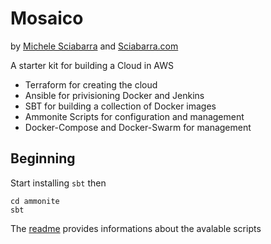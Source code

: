 # Mosaico

by [Michele Sciabarra](http://michele.sciabarra.com) and   [Sciabarra.com](http://sciabarra.com)

A starter kit for building a Cloud in AWS

- Terraform for creating the cloud
- Ansible for privisioning Docker and Jenkins
- SBT for building a collection of Docker images
- Ammonite Scripts for configuration and management
- Docker-Compose and Docker-Swarm for management

## Beginning

Start installing `sbt` then

```
cd ammonite
sbt
```

The [readme](ammonite/README.md) provides informations about the avalable scripts
